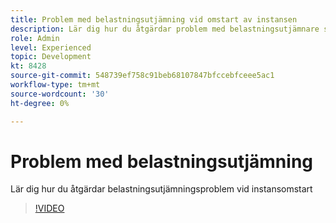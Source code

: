 ```yaml
---
title: Problem med belastningsutjämning vid omstart av instansen
description: Lär dig hur du åtgärdar problem med belastningsutjämnare som uppstår under instansomstart
role: Admin
level: Experienced
topic: Development
kt: 8428
source-git-commit: 548739ef758c91beb68107847bfccebfceee5ac1
workflow-type: tm+mt
source-wordcount: '30'
ht-degree: 0%

---
```



# Problem med belastningsutjämning

Lär dig hur du åtgärdar belastningsutjämningsproblem vid instansomstart
>[!VIDEO](https://video.tv.adobe.com/v/335984?quality=12)
